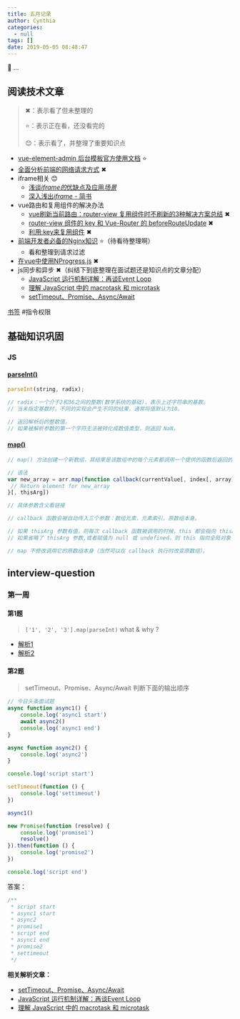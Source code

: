```yaml
---
title: 五月记录
author: Cynthia
categories:
  - null
tags: []
date: 2019-05-05 08:48:47
---
```


🐰
...
<!--more-->



## 阅读技术文章

> ✖：表示看了但未整理的
>
> ⭐：表示正在看，还没看完的
>
> 😊：表示看了，并整理了重要知识点

- [vue-element-admin 后台模板官方使用文档](https://panjiachen.gitee.io/vue-element-admin-site/zh/)    ⭐
- [全面分析前端的网络请求方式](https://segmentfault.com/a/1190000018668190)  ✖
- iframe相关   😊
  - [浅谈*iframe的*优缺点及应用*场景*](https://www.baidu.com/link?url=1Y8fCgLAt48Xl5um7cpho5v8curzf1srkcXG24h4MosU4Dvn84z6HKQ_IdnxiSF3maMmvnotNVXR40kOC-q-Imjh6lYQ6haWhMeuczzU7EG&wd=&eqid=d7db18a100020578000000065cce5bae)
  - [深入浅出*iframe* - 简书](http://www.baidu.com/link?url=Ovweb8ihH_ikhZca5mQLvRDkylpldCjkDXwco0vpzmXb4uE0cYJmgsKuZQbi9ofm)
- vue路由和复用组件的解决办法
  - [vue刷新当前路由：router-view 复用组件时不刷新的3种解决方案总结](http://www.mamicode.com/info-detail-2286690.html)   ✖
  - [router-view 组件的 key 和 Vue-Router 的 beforeRouteUpdate](https://www.mmxiaowu.com/article/5badeeb12f52003e4d38c66b)   ✖
  - [利用:key来复用组件](https://panjiachen.gitee.io/vue-element-admin-site/zh/guide/essentials/layout.html#router-view)   ✖
- [前端开发者必备的Nginx知识](https://segmentfault.com/a/1190000018454271)   ⭐（待看待整理啊）
  - 看和整理到请求过滤
- [在vue中使用NProgress.js](https://www.baidu.com/s?ie=utf-8&f=8&rsv_bp=1&tn=baidu&wd=%E5%9C%A8vue%E4%B8%AD%E4%BD%BF%E7%94%A8NProgress.js%20&oq=vscode%2520%25E4%25BB%25BB%25E5%258A%25A1%25E6%25A0%2587%25E8%25AE%25B0&rsv_pq=9ed5fcb60007e757&rsv_t=428eC%2BVjW1HNWgDwdrPIBpx4F9P7%2B9lM857MmRFpq%2B%2FOwRYTAElhuT5q7Wo&rqlang=cn&rsv_enter=1&inputT=6949&rsv_sug3=91&rsv_sug1=64&rsv_sug7=100&rsv_n=2&rsv_sug2=0&rsv_sug4=6949)    ✖
- js同步和异步   ✖（纠结下到底整理在面试题还是知识点的文章分配）
  - [JavaScript 运行机制详解：再谈Event Loop](http://www.ruanyifeng.com/blog/2014/10/event-loop.html)
  - [理解 JavaScript 中的 macrotask 和 microtask](https://juejin.im/entry/58d4df3b5c497d0057eb99ff)
  - [setTimeout、Promise、Async/Await](https://blog.csdn.net/lunahaijiao/article/details/86716825)



[书签](https://panjiachen.gitee.io/vue-element-admin-site/zh/guide/essentials/permission.html#%E6%8C%87%E4%BB%A4%E6%9D%83%E9%99%90)   #指令权限





## 基础知识巩固

### JS

#### [parseInt()](https://developer.mozilla.org/zh-CN/docs/Web/JavaScript/Reference/Global_Objects/parseInt)

```js
parseInt(string, radix);

// radix：一个介于2和36之间的整数(数学系统的基础)，表示上述字符串的基数。
// 当未指定基数时，不同的实现会产生不同的结果，通常将值默认为10。

// 返回解析后的整数值。 
// 如果被解析参数的第一个字符无法被转化成数值类型，则返回 NaN。
```



#### [map()](https://developer.mozilla.org/zh-CN/docs/Web/JavaScript/Reference/Global_Objects/Array/map)

```js
// map() 方法创建一个新数组，其结果是该数组中的每个元素都调用一个提供的函数后返回的结果。

// 语法
var new_array = arr.map(function callback(currentValue[, index[, array]]) {
 // Return element for new_array 
}[, thisArg])

// 具体参数含义看链接

// callback 函数会被自动传入三个参数：数组元素，元素索引，原数组本身。

// 如果 thisArg 参数有值，则每次 callback 函数被调用的时候，this 都会指向 thisArg 参数上的这个对象。
// 如果省略了 thisArg 参数,或者赋值为 null 或 undefined，则 this 指向全局对象 。

// map 不修改调用它的原数组本身（当然可以在 callback 执行时改变原数组）。


```











## interview-question

### 第一周

#### 第1题

> `['1', '2', '3'].map(parseInt)` what & why ?

- [解析1](https://github.com/Advanced-Frontend/Daily-Interview-Question/issues/4#issuecomment-464319423)
- [解析2](https://github.com/Advanced-Frontend/Daily-Interview-Question/issues/4#issuecomment-468115368)

#### 第2题

> setTimeout、Promise、Async/Await 判断下面的输出顺序

```js
// 今日头条面试题
async function async1() {
    console.log('async1 start')
    await async2()
    console.log('async1 end')
}

async function async2() {
    console.log('async2')
}

console.log('script start')

setTimeout(function () {
    console.log('settimeout')
})

async1()

new Promise(function (resolve) {
    console.log('promise1')
    resolve()
}).then(function () {
    console.log('promise2')
})

console.log('script end')

```

答案：

```js
/**
 * script start
 * async1 start
 * async2
 * promise1
 * script end
 * async1 end
 * promise2
 * settimeout
 */
```

**相关解析文章：**
- [setTimeout、Promise、Async/Await](https://blog.csdn.net/lunahaijiao/article/details/86716825)
- [JavaScript 运行机制详解：再谈Event Loop](http://www.ruanyifeng.com/blog/2014/10/event-loop.html)
- [理解 JavaScript 中的 macrotask 和 microtask](https://juejin.im/entry/58d4df3b5c497d0057eb99ff)











